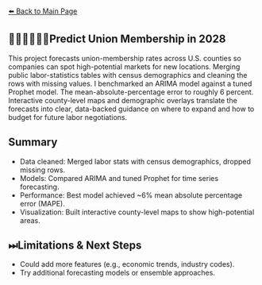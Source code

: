
[⬅️ Back to Main Page](../)

## 🧑🏼‍🔧👩🏼‍🔧Predict Union Membership in 2028

This project forecasts union-membership rates across U.S. counties so companies can spot high-potential markets for new locations. Merging public labor-statistics tables with census demographics and cleaning the rows with missing values. I benchmarked an ARIMA model against a tuned Prophet model. The mean-absolute-percentage error to roughly 6 percent. Interactive county-level maps and demographic overlays translate the forecasts into clear, data-backed guidance on where to expand and how to budget for future labor negotiations.

## Summary
- Data cleaned: Merged labor stats with census demographics, dropped missing rows.
- Models: Compared ARIMA and tuned Prophet for time series forecasting.
- Performance: Best model achieved ~6% mean absolute percentage error (MAPE).
- Visualization: Built interactive county-level maps to show high-potential areas.

## ⏭Limitations & Next Steps
- Could add more features (e.g., economic trends, industry codes).
- Try additional forecasting models or ensemble approaches.
